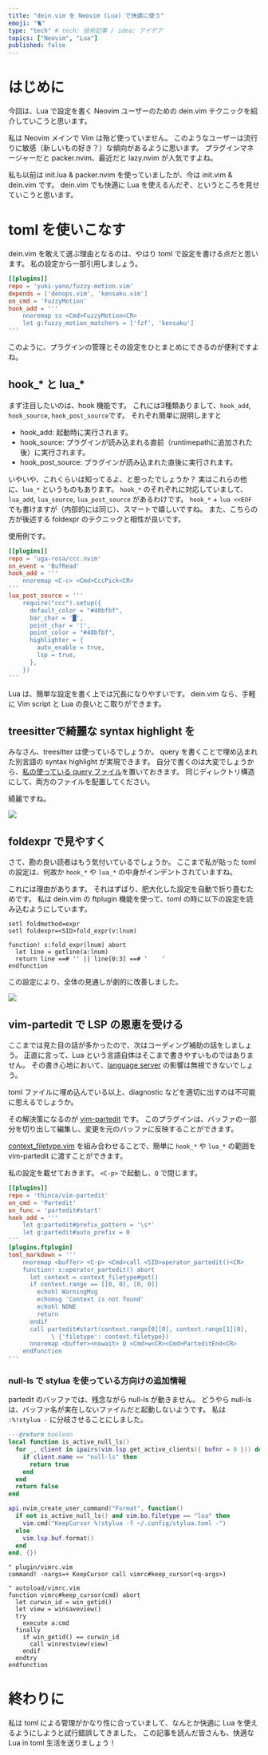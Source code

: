 ```yaml
---
title: "dein.vim を Neovim (Lua) で快適に使う"
emoji: "🐈"
type: "tech" # tech: 技術記事 / idea: アイデア
topics: ["Neovim", "Lua"]
published: false
---
```


# はじめに

今回は、Lua で設定を書く Neovim ユーザーのための dein.vim テクニックを紹介していこうと思います。

私は Neovim メインで Vim は殆ど使っていません。
このようなユーザーは流行りに敏感（新しいもの好き？）な傾向があるように思います。
プラグインマネージャーだと packer.nvim、最近だと lazy.nvim が人気ですよね。

私も以前は init.lua & packer.nvim を使っていましたが、今は init.vim & dein.vim です。
dein.vim でも快適に Lua を使えるんだぞ、というところを見せていこうと思います。

# toml を使いこなす

dein.vim を敢えて選ぶ理由となるのは、やはり toml で設定を書ける点だと思います。
私の設定から一部引用しましょう。

```toml
[[plugins]]
repo = 'yuki-yano/fuzzy-motion.vim'
depends = ['denops.vim', 'kensaku.vim']
on_cmd = 'FuzzyMotion'
hook_add = '''
    nnoremap ss <Cmd>FuzzyMotion<CR>
    let g:fuzzy_motion_matchers = ['fzf', 'kensaku']
'''
```

このように、プラグインの管理とその設定をひとまとめにできるのが便利ですよね。

## hook_* と lua_*

まず注目したいのは、hook 機能です。
これには3種類ありまして、`hook_add`, `hook_source`, `hook_post_source`です。
それぞれ簡単に説明しますと
- hook_add: 起動時に実行されます。
- hook_source: プラグインが読み込まれる直前（runtimepathに追加された後）に実行されます。
- hook_post_source: プラグインが読み込まれた直後に実行されます。

いやいや、これくらいは知ってるよ、と思ったでしょうか？
実はこれらの他に、`lua_*` というものもあります。
`hook_*` のそれぞれに対応していまして、`lua_add`, `lua_source`, `lua_post_source` があるわけです。
`hook_*` + `lua <<EOF` でも書けますが（内部的には同じ）、スマートで嬉しいですね。
また、こちらの方が後述する foldexpr のテクニックと相性が良いです。

使用例です。

```toml
[[plugins]]
repo = 'uga-rosa/ccc.nvim'
on_event = 'BufRead'
hook_add = '''
    nnoremap <C-c> <Cmd>CccPick<CR>
'''
lua_post_source = '''
    require("ccc").setup({
      default_color = "#40bfbf",
      bar_char = '█',
      point_char = '|',
      point_color = "#40bfbf",
      highlighter = {
        auto_enable = true,
        lsp = true,
      },
    })
'''
```

Lua は、簡単な設定を書く上では冗長になりやすいです。
dein.vim なら、手軽に Vim script と Lua の良いとこ取りができます。

## treesitterで綺麗な syntax highlight を

みなさん、treesitter は使っているでしょうか。
query を書くことで埋め込まれた別言語の syntax highlight が実現できます。
自分で書くのは大変でしょうから、[私の使っている query ファイル](https://github.com/uga-rosa/dotfiles/tree/main/nvim/after/queries/toml)を置いておきます。
同じディレクトリ構造にして、両方のファイルを配置してください。

綺麗ですね。

![](https://storage.googleapis.com/zenn-user-upload/7fb5103d854e-20230313.png)

## foldexpr で見やすく

さて、勘の良い読者はもう気付いているでしょうか。
ここまで私が貼った toml の設定は、何故か `hook_*` や `lua_*` の中身がインデントされていますね。

これには理由があります。
それはずばり、肥大化した設定を自動で折り畳むためです。
私は dein.vim の ftplugin 機能を使って、toml の時に以下の設定を読み込むようにしています。

```vim
setl foldmethod=expr
setl foldexpr=<SID>fold_expr(v:lnum)

function! s:fold_expr(lnum) abort
  let line = getline(a:lnum)
  return line ==# '' || line[0:3] ==# '    '
endfunction
```

この設定により、全体の見通しが劇的に改善しました。

![](https://storage.googleapis.com/zenn-user-upload/ae40b6a82a73-20230313.png)

## vim-partedit で LSP の恩恵を受ける

ここまでは見た目の話が多かったので、次はコーディング補助の話をしましょう。
正直に言って、Lua という言語自体はそこまで書きやすいものではありません。
その書き心地において、[language server](https://github.com/LuaLS/lua-language-server) の影響は無視できないでしょう。

toml ファイルに埋め込んでいる以上、diagnostic などを適切に出すのは不可能に思えるでしょうか。

その解決策になるのが [vim-partedit](https://github.com/thinca/vim-partedit) です。
このプラグインは、バッファの一部分を切り出して編集し、変更を元のバッファに反映することができます。

[context_filetype.vim](https://github.com/Shougo/context_filetype.vim) を組み合わせることで、簡単に `hook_*` や `lua_*` の範囲を vim-partedit に渡すことができます。

私の設定を載せておきます。
`<C-p>` で起動し、`Q` で閉じます。

```toml
[[plugins]]
repo = 'thinca/vim-partedit'
on_cmd = 'Partedit'
on_func = 'partedit#start'
hook_add = '''
    let g:partedit#prefix_pattern = '\s*'
    let g:partedit#auto_prefix = 0
'''
[plugins.ftplugin]
toml_markdown = '''
    nnoremap <buffer> <C-p> <Cmd>call <SID>operator_partedit()<CR>
    function! s:operator_partedit() abort
      let context = context_filetype#get()
      if context.range == [[0, 0], [0, 0]]
        echohl WarningMsg
        echomsg 'Context is not found'
        echohl NONE
        return
      endif
      call partedit#start(context.range[0][0], context.range[1][0],
            \ {'filetype': context.filetype})
      nnoremap <buffer><nowait> Q <Cmd>w<CR><Cmd>ParteditEnd<CR>
    endfunction
'''
```

### null-ls で stylua を使っている方向けの追加情報

partedit のバッファでは、残念ながら null-ls が動きません。
どうやら null-ls は、バッファ名が実在しないファイルだと起動しないようです。
私は `:%!stylua -` に分岐させることにしました。

```lua
---@return boolean
local function is_active_null_ls()
  for _, client in ipairs(vim.lsp.get_active_clients({ bufnr = 0 })) do
    if client.name == "null-ls" then
      return true
    end
  end
  return false
end

api.nvim_create_user_command("Format", function()
  if not is_active_null_ls() and vim.bo.filetype == "lua" then
    vim.cmd("KeepCursor %!stylua -f ~/.config/stylua.toml -")
  else
    vim.lsp.buf.format()
  end
end, {})
```

```vim
" plugin/vimrc.vim
command! -nargs=+ KeepCursor call vimrc#keep_cursor(<q-args>)

" autoload/vimrc.vim
function vimrc#keep_cursor(cmd) abort
  let curwin_id = win_getid()
  let view = winsaveview()
  try
    execute a:cmd
  finally
    if win_getid() == curwin_id
      call winrestview(view)
    endif
  endtry
endfunction
```

# 終わりに

私は toml による管理がかなり性に合っていまして、なんとか快適に Lua を使えるようにしようと試行錯誤してきました。
この記事を読んだ皆さんも、快適な Lua in toml 生活を送りましょう！
